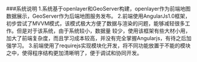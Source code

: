 ###系统说明
1.系统基于openlayer和GeoServer构建，openlayer作为前端地图数据展示，GeoServer作为后端地图服务发布。
2.前端使用AngularJs1.0框架，初步尝试了MVVM模式，该模式极大方便了数据与渲染的问题，能够减轻很多工作。但是对于该系统，由于系统较小，数据量
  较少，使用该框架有些大材小用，加大了前端复杂度，而且学习成本较高，并没有完全掌握Angularjs，有待之后加强学习。
3.前端使用了requirejs实现模块化开发，将不同功能放置于不能的模块之中，使得程序结构更加清晰明了，便于调试和协同开发。
